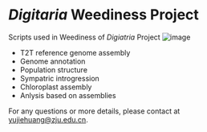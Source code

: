 # *Digitaria* Weediness Project
Scripts used in Weediness of *Digiatria* Project
![image](https://github.com/Ne0tea/DigitariaPop/edit/main/Crabgrass.jpg)
- T2T reference genome assembly
- Genome annotation
- Population structure
- Sympatric introgression
- Chloroplast assembly
- Anlysis based on assemblies

For any questions or more details, please contact at [yujiehuang@zju.edu.cn]().
